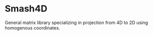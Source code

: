 # Smash4D
General matrix library specializing in projection from 4D to 2D using homogenous coordinates.
